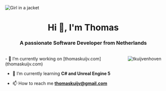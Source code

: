 <img src="https://cdn.discordapp.com/attachments/1054355603549589557/1054359872973570088/image_30.png" alt="Girl in a jacket">

<h1 align="center">Hi 👋, I'm Thomas</h1>
<h3 align="center">A passionate Software Developer from Netherlands</h3>
<br>
<img align="right" src="https://github-readme-stats.vercel.app/api/top-langs?username=tkuijvenhoven&show_icons=true&locale=en&layout=compact" alt="tkuijvenhoven" />
- 🔭 I’m currently working on [thomaskuijv.com](thomaskuijv.com)

- 🌱 I’m currently learning **C# and Unreal Engine 5**

- 📫 How to reach me **thomaskuijv@gmail.com**





